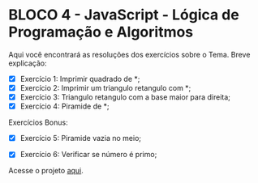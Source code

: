 # BLOCO 4 - JavaScript - Lógica de Programação e Algoritmos

Aqui você encontrará as resoluções dos exercícios sobre o Tema. Breve explicação:
- [X] Exercício 1: Imprimir quadrado de *;
- [X] Exercício 2: Imprimir um triangulo retangulo com *;
- [X] Exercício 3: Triangulo retangulo com a base maior para direita;
- [X] Exercício 4: Piramide de *;

Exercícios Bonus: 
- [X] Exercício 5: Piramide vazia no meio;
- [X] Exercício 6: Verificar se número é primo;


Acesse o projeto [aqui](https://github.com/renatomak/trybe-exercises/tree/exercises/4.2/01_introducao/bloco_4_introducao_js/dia_2).